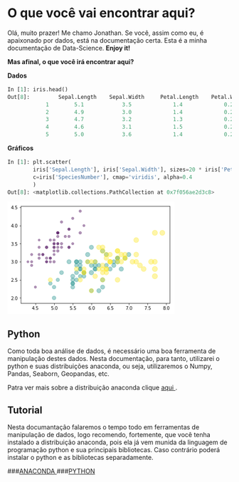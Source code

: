 # O que você vai encontrar aqui?

Olá, muito prazer! Me chamo Jonathan. Se você, assim como eu, é apaixonado por dados, está na documentação certa. Esta é a minha documentação de Data-Science. **Enjoy it!**

**Mas afinal, o que você irá encontrar aqui?**

**Dados**
```python
In [1]: iris.head()
Out[8]:	        Sepal.Length	Sepal.Width	    Petal.Length	Petal.Width    	Species	    SpeciesNumber
            1	     5.1	        3.5	            1.4	            0.2	        setosa	        0
            2	     4.9	        3.0	            1.4	            0.2	        setosa	        0
            3	     4.7	        3.2	            1.3	            0.2	        setosa	        0
            4	     4.6	        3.1	            1.5	            0.2	        setosa	        0
            5	     5.0	        3.6	            1.4	            0.2	        setosa	        0
```

**Gráficos**

```python
In [1]: plt.scatter(
        iris['Sepal.Length'], iris['Sepal.Width'], sizes=20 * iris['Petal.Length'],
        c=iris['SpeciesNumber'], cmap='viridis', alpha=0.4
        )
Out[8]: <matplotlib.collections.PathCollection at 0x7f056ae2d3c8>
```
![Screenshot](img/grafico3.png)




## Python

Como toda boa análise de dados, é necessário uma boa ferramenta de manipulação destes dados. Nesta documentação, para tanto, utilizarei o python e suas distribuições anaconda, ou seja, utilizaremos o Numpy, Pandas, Seaborn, Geopandas, etc. 

 Patra ver mais sobre a distribuição anaconda clique [aqui ](https://www.anaconda.com/distribution/).

## Tutorial

Nesta documantação falaremos o tempo todo em ferramentas de manipulação de dados, logo recomendo, fortemente, que você tenha instalado a distribuição anaconda, pois ela já vem munida da linguagem de programação python e sua principais bibliotecas. Caso contrário poderá instalar o python e as bibliotecas separadamente. 

###[ANACONDA ](https://www.anaconda.com/distribution/)
###[PYTHON ](https://www.python.org/downloads/)

